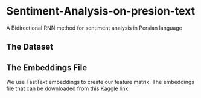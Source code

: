 # Sentiment-Analysis-on-presion-text

A Bidirectional RNN method for sentiment analysis in Persian language




## The Dataset



## The Embeddings File
We use FastText embeddings to create our feature matrix. The embeddings file that can be downloaded from this [ Kaggle link](https://www.kaggle.com/terenceliu4444/glove6b100dtxt). 



